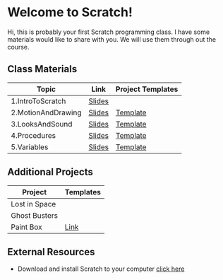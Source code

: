 # Welcome to Scratch!
Hi, this is probably your first Scratch programming class. I have some materials would like to share with you. We will use them through out the course.
## Class Materials
|Topic           |Link                          |Project Templates                        |
|----------------|------------------------------|-----------------------------------------|
|1.IntroToScratch  |[Slides](https://drive.google.com/open?id=1C7kMckeH4EefjDCtFsNedpjLoL8dVThFK4mEvPKrvuw)|           |
|2.MotionAndDrawing  |[Slides](https://drive.google.com/open?id=1iq7QN9iRlcMxJyQK31D91vtemtYOILHW2Qa7JZJLIn0)|[Template](https://drive.google.com/open?id=1TwQu-rxtLPQ-P82QRE8glk9fpSDcz6uu)           |
|3.LooksAndSound  |[Slides](https://docs.google.com/presentation/d/1Mys_iqW1BUA-_OFOxhExJOkmvGRtGxfk073z1HsUx4s/edit?usp=sharing)|[Template](https://drive.google.com/drive/folders/11fRmbOaDIjrDV5ctkhQrNENnjr8GlJI5?usp=sharing)           |
|4.Procedures    |[Slides](https://docs.google.com/presentation/d/1bLnZBpZPF-m-K5GjuD0XmmeHaiMn6fYhXDZU66o0_oc/edit?usp=sharing)|[Template](https://drive.google.com/drive/folders/12MdabVwG_cP987_-MzDZyTGRaUy7Dd8z?usp=sharing)|
|5.Variables     |[Slides]()|[Template]()|
## Additional Projects
|Project           |Templates                     |
|------------------|------------------------------|
|Lost in Space     |                              |
|Ghost Busters     |                              |
|Paint Box         |[Link](https://drive.google.com/file/d/1LEGY2Ao9Qekrok2q2j7YmVq-vn3gORTA/view?usp=sharing)|
## External Resources
- Download and install Scratch to your computer [click here](https://scratch.mit.edu/download)
